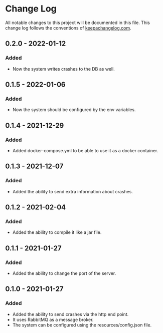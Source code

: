 # Change Log
All notable changes to this project will be documented in this file. This change log follows the conventions of [keepachangelog.com](http://keepachangelog.com/).

## 0.2.0 - 2022-01-12
### Added
* Now the system writes crashes to the DB as well.

## 0.1.5 - 2022-01-06
### Added
* Now the system should be configured by the env variables.

## 0.1.4 - 2021-12-29
### Added
* Added docker-compose.yml to be able to use it as a docker container.

## 0.1.3 - 2021-12-07
### Added
* Added the ability to send extra information about crashes.

## 0.1.2 - 2021-02-04
### Added
* Added the ability to compile it like a jar file.

## 0.1.1 - 2021-01-27
### Added
* Added the ability to change the port of the server.

## 0.1.0 - 2021-01-27
### Added
* Added the ability to send crashes via the http end point.
* It uses RabbitMQ as a message broker.
* The system can be configured using the resources/config.json file.
